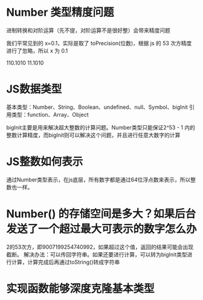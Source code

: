 <!--
 * @Descripttion: 记录js基础的通用性问题
 * @Author: ycc
 * @Date: 2022-02-12 11:19:29
 * @LastEditTime: 2022-02-12 15:22:48
-->

# Number 类型精度问题

进制转换和对阶运算（先不提，对阶运算不是很好整）会带来精度问题

我们平常见到的 x=0.1，实际是取了 toPrecision(位数)，根据 js 的 53 次方精度进行了忽略，所以 x 为 0.1

110.1010
11.1010

# JS数据类型

基本类型：Number、String、Boolean、undefined、null、Symbol、bigInit
引用类型：function、Array、Object

bigInit主要是用来解决超大整数的计算问题。Number类型只能保证2^53 - 1  内的整数计算精度，而bigInit则可以解决这个问题，并且进行任意大数字的计算

# JS整数如何表示

通过Number类型表示，在js底层，所有数字都是通过64位浮点数来表示，所以整数也一样。

# Number() 的存储空间是多大？如果后台发送了一个超过最大可表示的数字怎么办

2的53次方，即9007199254740992，如果超过这个值，返回的结果可能会出现截断。
解决办法：可以传回字符串。如果还要进行计算，可以转为bigInit类型进行计算，计算完成后再通过toString()转成字符串

# 实现函数能够深度克隆基本类型
